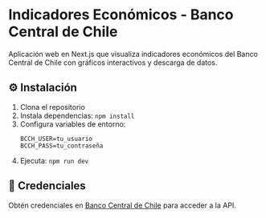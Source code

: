 # Indicadores Económicos - Banco Central de Chile

Aplicación web en Next.js que visualiza indicadores económicos del Banco Central de Chile con gráficos interactivos y descarga de datos.

## ⚙️ Instalación

1. Clona el repositorio
2. Instala dependencias: `npm install`
3. Configura variables de entorno:
   ```
   BCCH_USER=tu_usuario
   BCCH_PASS=tu_contraseña
   ```
4. Ejecuta: `npm run dev`

## 🔑 Credenciales

Obtén credenciales en [Banco Central de Chile](https://www.bcentral.cl/) para acceder a la API.
